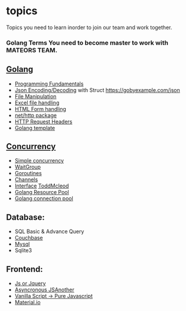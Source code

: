 # topics
Topics you need to learn inorder to join our team and work together.

### Golang Terms You need to become master to work with MATEORS TEAM.

## [Golang](https://www.youtube.com/watch?v=C8LgvuEBraI)
* [Programming Fundamentals](https://go.dev/doc/effective_go)
* [Json Encoding/Decoding](https://www.sohamkamani.com/golang/json/) with Struct https://gobyexample.com/json
* [File Manipulation](https://www.devdungeon.com/content/working-files-go)
* [Excel file handling](https://github.com/qax-os/excelize)
* [HTML Form handling](https://www.youtube.com/watch?v=8MApY-88pWE)
* [net/http package](https://www.youtube.com/watch?v=Ppw5UluP2R8)
* [HTTP Request Headers](https://www.youtube.com/watch?v=Yze5teXROZE)
* [Golang template](https://www.youtube.com/playlist?list=PLZij6bgEHkTV2bk485fynqlK2SrTD2zkb)

## [Concurrency](https://www.youtube.com/watch?v=LvgVSSpwND8)
* [Simple concurrency](https://www.youtube.com/watch?v=3atNYmqXyV4)
* [WaitGroup](https://www.youtube.com/watch?v=0BPSR-W4GSY)
* [Goroutines](https://www.youtube.com/watch?v=CYWVM-u0AuY)
* [Channels](https://www.youtube.com/watch?v=VkGQFFl66X4)
* [Interface](https://www.youtube.com/watch?v=VkGQFFl66X4) [ToddMcleod](https://www.youtube.com/watch?v=gfoVLXQ5ujM)
* [Golang Resource Pool](https://www.youtube.com/watch?v=G33OlABzxW8)
* [Golang connection pool](https://developpaper.com/several-implementation-cases-of-golang-connection-pool/)

## Database:
* SQL Basic & Advance Query
* [Couchbase](https://www.youtube.com/watch?v=aNAgIJaIcQQ)
* [Mysql](https://www.youtube.com/watch?v=7S_tz1z_5bA)
* Sqlite3

## Frontend:
* [Js or Jquery](https://www.youtube.com/watch?v=W6NZfCO5SIk)
* [Asyncronous JS](https://www.youtube.com/watch?v=drK6mdA9d_M)[Another](https://www.youtube.com/watch?v=PoRJizFvM7s)
* [Vanilla Script -> Pure Javascript](https://www.youtube.com/playlist?list=PLillGF-RfqbbnEGy3ROiLWk7JMCuSyQtX)
* [Material.io](https://www.youtube.com/playlist?list=PLZij6bgEHkTXb_1OBDRHGFu7YWtMTkAU9)

